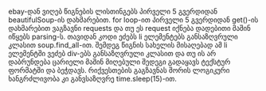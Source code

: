 ebay-დან ვიღებ წიგნების ლისთინგებს პირველი 5 გვერდიდან beautifulSoup-ის დახმარებით. 
for loop-ით პირველი 5 გვერდიდან get()-ის დახმარებით ვაგზავნი requests და თუ ეს request იქნება დადებითი მაშინ იწყებს parsing-ს.
თავიდან კოდი ეძებს li ელემენტებს განსაზღვრული კლასით soup.find_all-ით. შემდეგ წიგნის სახელის მისაღებად ამ li ელემენტში ვეძებ div-ებს განსაზღვრული კლასით და თუ ის არ დაბრუნდება ცარიელი მაშინ მიღებული შედეგი გადაყავს ტექსტურ ფორმატში და ბეჭდავს. რიქვესთების გაგზავნას შორის ლოგიკური ხანგრძლივობა კი განვსაზღვრე time.sleep(15)-ით.
